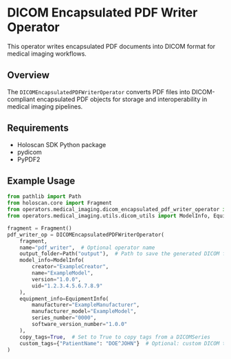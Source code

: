 # DICOM Encapsulated PDF Writer Operator

This operator writes encapsulated PDF documents into DICOM format for medical imaging workflows.

## Overview

The `DICOMEncapsulatedPDFWriterOperator` converts PDF files into DICOM-compliant encapsulated PDF objects for storage and interoperability in medical imaging pipelines.

## Requirements

- Holoscan SDK Python package
- pydicom
- PyPDF2

## Example Usage

```python
from pathlib import Path
from holoscan.core import Fragment
from operators.medical_imaging.dicom_encapsulated_pdf_writer_operator import DICOMEncapsulatedPDFWriterOperator
from operators.medical_imaging.utils.dicom_utils import ModelInfo, EquipmentInfo

fragment = Fragment()
pdf_writer_op = DICOMEncapsulatedPDFWriterOperator(
    fragment,
    name="pdf_writer",  # Optional operator name
    output_folder=Path("output"),  # Path to save the generated DICOM file(s)
    model_info=ModelInfo(
        creator="ExampleCreator",
        name="ExampleModel",
        version="1.0.0",
        uid="1.2.3.4.5.6.7.8.9"
    ),
    equipment_info=EquipmentInfo(
        manufacturer="ExampleManufacturer",
        manufacturer_model="ExampleModel",
        series_number="0000",
        software_version_number="1.0.0"
    ),
    copy_tags=True,  # Set to True to copy tags from a DICOMSeries
    custom_tags={"PatientName": "DOE^JOHN"}  # Optional: custom DICOM tags as a dict
)
```
